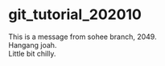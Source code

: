 # git_tutorial_202010

This is a message from sohee branch, 2049.<br>
Hangang joah.<br>
Little bit chilly.
